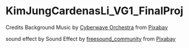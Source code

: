 # KimJungCardenasLi_VG1_FinalProj

Credits
Background 
Music by <a href="https://pixabay.com/users/cyberwave-orchestra-23801316/?utm_source=link-attribution&utm_medium=referral&utm_campaign=music&utm_content=249202">Cyberwave Orchestra</a> from <a href="https://pixabay.com//?utm_source=link-attribution&utm_medium=referral&utm_campaign=music&utm_content=249202">Pixabay</a>

sound effect by 
Sound Effect by <a href="https://pixabay.com/users/freesound_community-46691455/?utm_source=link-attribution&utm_medium=referral&utm_campaign=music&utm_content=6075">freesound_community</a> from <a href="https://pixabay.com/sound-effects//?utm_source=link-attribution&utm_medium=referral&utm_campaign=music&utm_content=6075">Pixabay</a>
